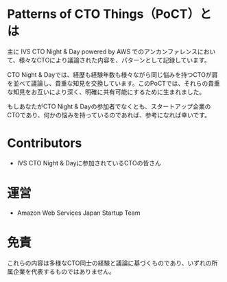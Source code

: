 # Patterns of CTO Things（PoCT）とは

主に IVS CTO Night & Day powered by AWS でのアンカンファレンスにおいて、様々なCTOにより議論された内容を、パターンとして記録しています。

CTO Night & Dayでは、経歴も経験年数も様々ながら同じ悩みを持つCTOが肩を並べて議論し、貴重な知見を交換しています。このPoCTでは、それらの貴重な知見をお互いにより深く、明確に共有可能にするために生まれました。

もしあなたがCTO Night & Dayの参加者でなくとも、スタートアップ企業のCTOであり、何かの悩みを持っているのであれば、参考になれば幸いです。

# Contributors

- IVS CTO Night & Dayに参加されているCTOの皆さん

# 運営

- Amazon Web Services Japan Startup Team

# 免責

これらの内容は多様なCTO同士の経験と議論に基づくものであり、いずれの所属企業を代表するものではありません。
